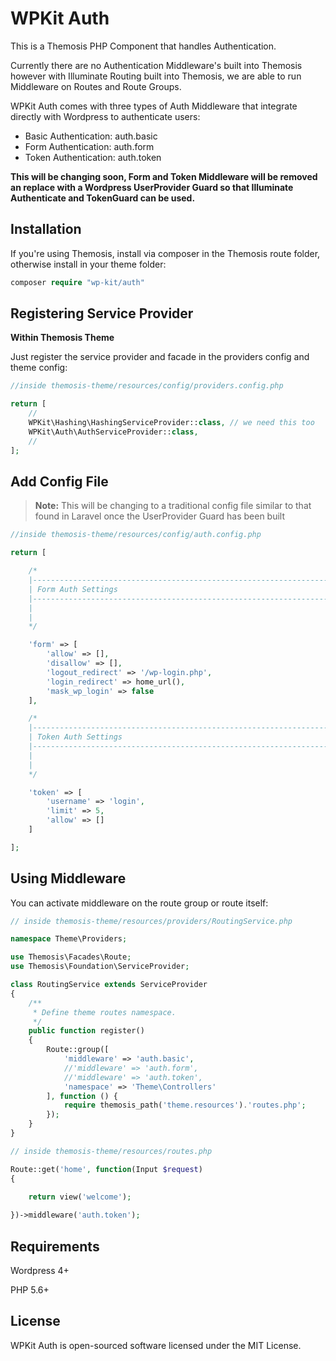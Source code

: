 # WPKit Auth

This is a Themosis PHP Component that handles Authentication.

Currently there are no Authentication Middleware's built into Themosis however with Illuminate Routing built into Themosis, we are able to run Middleware on Routes and Route Groups.

WPKit Auth comes with three types of Auth Middleware that integrate directly with Wordpress to authenticate users:

* Basic Authentication: auth.basic
* Form Authentication: auth.form
* Token Authentication: auth.token

**This will be changing soon, Form and Token Middleware will be removed an replace with a Wordpress UserProvider Guard so that Illuminate Authenticate and TokenGuard can be used.**

## Installation

If you're using Themosis, install via composer in the Themosis route folder, otherwise install in your theme folder:

```php
composer require "wp-kit/auth"
```

## Registering Service Provider

**Within Themosis Theme**

Just register the service provider and facade in the providers config and theme config:

```php
//inside themosis-theme/resources/config/providers.config.php

return [
    //
    WPKit\Hashing\HashingServiceProvider::class, // we need this too
    WPKit\Auth\AuthServiceProvider::class,
    //
];
```

## Add Config File

> **Note:** This will be changing to a traditional config file similar to that found in Laravel once the UserProvider Guard has been built

```php
//inside themosis-theme/resources/config/auth.config.php

return [

    /*
    |--------------------------------------------------------------------------
    | Form Auth Settings
    |--------------------------------------------------------------------------
    |
    |
    */

    'form' => [
	    'allow' => [],
	    'disallow' => [],
	    'logout_redirect' => '/wp-login.php',
	    'login_redirect' => home_url(),
	    'mask_wp_login' => false
    ],

    /*
    |--------------------------------------------------------------------------
    | Token Auth Settings
    |--------------------------------------------------------------------------
    |
    |
    */

    'token' => [
	    'username' => 'login',
	    'limit' => 5,
	    'allow' => []
    ]

];
```

## Using Middleware

You can activate middleware on the route group or route itself:

```php
// inside themosis-theme/resources/providers/RoutingService.php

namespace Theme\Providers;

use Themosis\Facades\Route;
use Themosis\Foundation\ServiceProvider;

class RoutingService extends ServiceProvider
{
    /**
     * Define theme routes namespace.
     */
    public function register()
    {
        Route::group([
	        'middleware' => 'auth.basic',
	        //'middleware' => 'auth.form',
	        //'middleware' => 'auth.token',
            'namespace' => 'Theme\Controllers'
        ], function () {
            require themosis_path('theme.resources').'routes.php';
        });
    }
}
```

```php
// inside themosis-theme/resources/routes.php

Route::get('home', function(Input $request)
{

    return view('welcome');
    
})->middleware('auth.token');
```

## Requirements

Wordpress 4+

PHP 5.6+

## License

WPKit Auth is open-sourced software licensed under the MIT License.
